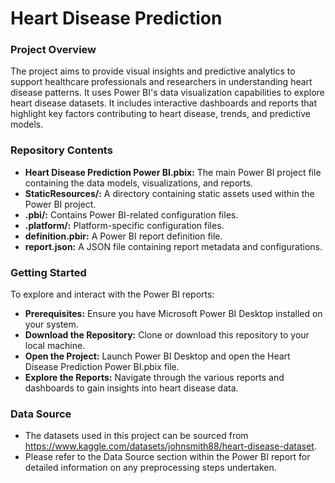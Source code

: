 # Heart Disease Prediction
### Project Overview
The project aims to provide visual insights and predictive analytics to support healthcare professionals and researchers in understanding heart disease patterns. 
It uses Power BI's data visualization capabilities to explore heart disease datasets. 
It includes interactive dashboards and reports that highlight key factors contributing to heart disease, trends, and predictive models.

### Repository Contents
- **Heart Disease Prediction Power BI.pbix:** The main Power BI project file containing the data models, visualizations, and reports.
- **StaticResources/:** A directory containing static assets used within the Power BI project.
- **.pbi/:** Contains Power BI-related configuration files.
- **.platform/:** Platform-specific configuration files.
- **definition.pbir:** A Power BI report definition file.
- **report.json:** A JSON file containing report metadata and configurations.

### Getting Started
To explore and interact with the Power BI reports:
- **Prerequisites:** Ensure you have Microsoft Power BI Desktop installed on your system.
- **Download the Repository:** Clone or download this repository to your local machine.
- **Open the Project:** Launch Power BI Desktop and open the Heart Disease Prediction Power BI.pbix file.
- **Explore the Reports:** Navigate through the various reports and dashboards to gain insights into heart disease data.

### Data Source
- The datasets used in this project can be sourced from https://www.kaggle.com/datasets/johnsmith88/heart-disease-dataset. 
- Please refer to the Data Source section within the Power BI report for detailed information on any preprocessing steps undertaken.
